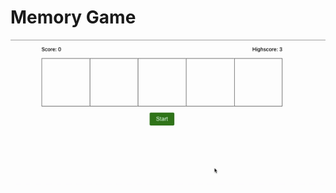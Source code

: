 # Memory Game

![memory-game](https://raw.githubusercontent.com/anandsimmy/memory-game/main/memory-game.gif)

